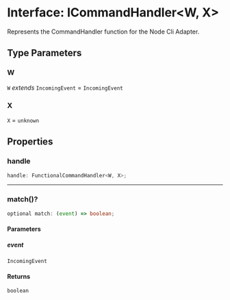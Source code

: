 # Interface: ICommandHandler\<W, X\>

Represents the CommandHandler function for the Node Cli Adapter.

## Type Parameters

### W

`W` *extends* `IncomingEvent` = `IncomingEvent`

### X

`X` = `unknown`

## Properties

### handle

```ts
handle: FunctionalCommandHandler<W, X>;
```

***

### match()?

```ts
optional match: (event) => boolean;
```

#### Parameters

##### event

`IncomingEvent`

#### Returns

`boolean`
